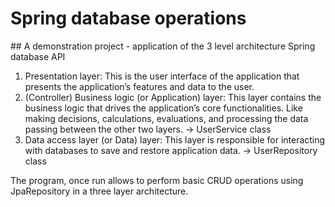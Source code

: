 # Spring database operations
## A demonstration project - application of the 3 level architecture Spring database API

1. Presentation layer: This is the user interface of the application that presents the application’s features and data to the user.
2. (Controller) Business logic (or Application) layer: This layer contains the business logic that drives the application’s core functionalities. Like making decisions, calculations, evaluations, and processing the data passing between the other two layers. → UserService class
3. Data access layer (or Data) layer: This layer is responsible for interacting with databases to save and restore application data.  → UserRepository class

The program, once run allows to perform basic CRUD operations using JpaRepository in a three layer architecture.
